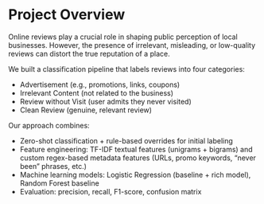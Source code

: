 # Project Overview

Online reviews play a crucial role in shaping public perception of local businesses. However, the presence of irrelevant, misleading, or low-quality reviews can distort the true reputation of a place.

We built a classification pipeline that labels reviews into four categories:

- Advertisement (e.g., promotions, links, coupons)
- Irrelevant Content (not related to the business)
- Review without Visit (user admits they never visited)
- Clean Review (genuine, relevant review)

Our approach combines:
- Zero-shot classification + rule-based overrides for initial labeling
- Feature engineering: TF-IDF textual features (unigrams + bigrams) and custom regex-based metadata features (URLs, promo keywords, “never been” phrases, etc.)
- Machine learning models: Logistic Regression (baseline + rich model), Random Forest baseline
- Evaluation: precision, recall, F1-score, confusion matrix
